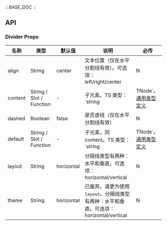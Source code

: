 :: BASE_DOC ::

## API
### Divider Props

名称 | 类型 | 默认值 | 说明 | 必传
-- | -- | -- | -- | --
align | String | center | 文本位置（仅在水平分割线有效）。可选项：left/right/center | N
content | String / Slot / Function | - | 子元素。TS 类型：`string | TNode`。[通用类型定义](https://github.com/Tencent/tdesign-vue/blob/develop/src/common.ts) | N
dashed | Boolean | false | 是否虚线（仅在水平分割线有效） | N
default | String / Slot / Function | - | 子元素，同 content。TS 类型：`string | TNode`。[通用类型定义](https://github.com/Tencent/tdesign-vue/blob/develop/src/common.ts) | N
layout | String | horizontal | 分隔线类型有两种：水平和垂直。可选项：horizontal/vertical | N
theme | String | horizontal | 已废弃。请更为使用 `layout`。分隔线类型有两种：水平和垂直。可选项：horizontal/vertical | N
